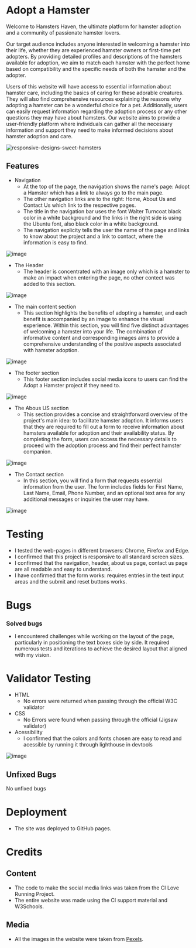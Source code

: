 # Adopt a Hamster

Welcome to Hamsters Haven, the ultimate platform for hamster adoption and a community of passionate hamster lovers.

Our target audience includes anyone interested in welcoming a hamster into their life, whether they are experienced hamster owners or first-time pet adopters. By providing detailed profiles and descriptions of the hamsters available for adoption, we aim to match each hamster with the perfect home based on compatibility and the specific needs of both the hamster and the adopter.

Users of this website will have access to essential information about hamster care, including the basics of caring for these adorable creatures. They will also find comprehensive resources explaining the reasons why adopting a hamster can be a wonderful choice for a pet. Additionally, users can easily request information regarding the adoption process or any other questions they may have about hamsters. Our website aims to provide a user-friendly platform where individuals can gather all the necessary information and support they need to make informed decisions about hamster adoption and care.

![responsive-designs-sweet-hamsters](https://github.com/ketheleenbazan/sweet-hamsters/assets/75014452/d1f387fa-8488-40bf-afbd-b3db3b4761ca)

## Features

- Navigation
  - At the top of the page, the navigation shows the name's page: Adopt a Hamster which has a link to always go to the main page.
  - The other navigation links are to the right: Home, About Us and Contact Us which link to the respective pages.
  - The title in the navigation bar uses the font Walter Turncoat black color in a white background and the links in the right side is using the Ubuntu font, also black color in a white background.
  - The navigation explicity tells the user the name of the page and links to know about the project and a link to contact, where the information is easy to find.
              
![image](https://github.com/ketheleenbazan/sweet-hamsters/assets/75014452/d8aea65f-ac0e-4e03-b1eb-422de7ad3044)

- The Header
  - The header is concentrated with an image only which is a hamster to make an impact when entering the page, no other contect was added to this section.
              
![image](https://github.com/ketheleenbazan/sweet-hamsters/assets/75014452/ade6589d-1ab8-4d61-beec-dfe33b9693c3)

- The main content section
  -  This section highlights the benefits of adopting a hamster, and each benefit is accompanied by an image to enhance the visual experience. Within this section, you will find five distinct advantages of welcoming a hamster into your life. The combination of informative content and corresponding images aims to provide a comprehensive understanding of the positive aspects associated with hamster adoption.

![image](https://github.com/ketheleenbazan/sweet-hamsters/assets/75014452/75002773-1c88-459c-a9af-a1b04a3f1974)

- The footer section
  - This footer section includes social media icons to users can find the Adopt a Hamster project if they need to.

![image](https://github.com/ketheleenbazan/sweet-hamsters/assets/75014452/d9c882ed-b5e7-4480-bca2-72159461f66c)

- The Abous US section
  - This section provides a concise and straightforward overview of the project's main idea: to facilitate hamster adoption. It informs users that they are required to fill out a form to receive information about hamsters available for adoption and their availability status. By completing the form, users can access the necessary details to proceed with the adoption process and find their perfect hamster companion.

![image](https://github.com/ketheleenbazan/sweet-hamsters/assets/75014452/5e37ce1c-03af-4091-837b-ad875077497c)

- The Contact section
  - In this section, you will find a form that requests essential information from the user. The form includes fields for First Name, Last Name, Email, Phone Number, and an optional text area for any additional messages or inquiries the user may have. 

![image](https://github.com/ketheleenbazan/sweet-hamsters/assets/75014452/b737d398-794f-4455-804a-348df376a1be)

# Testing

- I tested the web-pages in different browsers: Chrome, Firefox and Edge.
- I confirmed that this project is responsive to all standard screen sizes.
- I confirmed that the navigation, header, about us page, contact us page are all readable and easy to understand.
- I have confirmed that the form works: requires entries in the text input areas and the submit and reset buttons works.

# Bugs

### Solved bugs

- I encountered challenges while working on the layout of the page, particularly in positioning the text boxes side by side. It required numerous tests and iterations to achieve the desired layout that aligned with my vision.

# Validator Testing
              
- HTML
  - No errors were returned when passing through the official W3C validator
- CSS
  - No Errors were found when passing through the official (Jigsaw validator)
- Acessibility
  - I confirmed that the colors and fonts chosen are easy to read and acessible by running it through lighthouse in devtools
 
![image](https://github.com/ketheleenbazan/sweet-hamsters/assets/75014452/3ee85cbe-58c9-43b5-86ac-69b432719dd1)
 
## Unfixed Bugs
 
No unfixed bugs
 
# Deployment
 
- The site was deployed to GitHub pages.
 
# Credits
 
## Content

- The code to make the social media links was taken from the CI Love Running Project.
- The entire website was made using the CI support material and W3Schools.

## Media

- All the images in the website were taken from [Pexels](https://www.pexels.com/search/hamster/).

 
